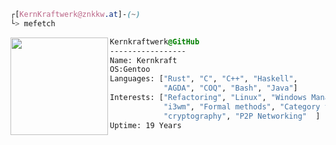 
```css
┌[KernKraftwerk@znkkw.at]-(~)
└> mefetch
```
 

<div style="display:block;text-align:left"><img align="left" src="https://wiki.gentoo.org/images/thumb/e/ee/Gblend.png/117px-Gblend.png" border="0" style="width:156px;">
  
  ```css
  Kernkraftwerk@GitHub
  -----------------
  Name: Kernkraft
  OS:Gentoo
  Languages: ["Rust", "C", "C++", "Haskell",
              "AGDA", "COQ", "Bash", "Java"]
  Interests: ["Refactoring", "Linux", "Windows Manager",
              "i3wm", "Formal methods", "Category theory"
              "cryptography", "P2P Networking"  ]  
Uptime: 19 Years
  ```
</div>


